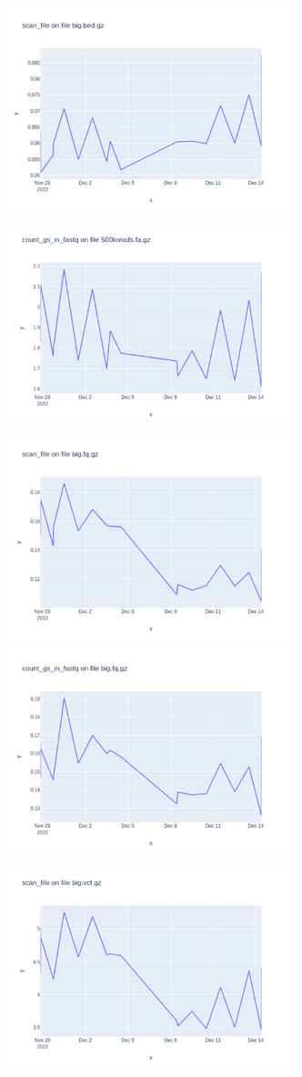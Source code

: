 ![](results/scan_file-big.bed.gz.png)

![](results/count_gs_in_fastq-500kreads.fa.gz.png)

![](results/scan_file-big.fq.gz.png)

![](results/count_gs_in_fastq-big.fq.gz.png)

![](results/scan_file-big.vcf.gz.png)

